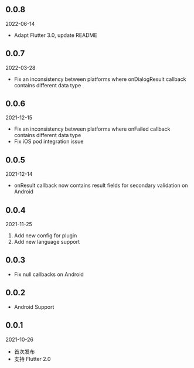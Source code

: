## 0.0.8
2022-06-14

* Adapt Flutter 3.0, update README

## 0.0.7
2022-03-28

* Fix an inconsistency between platforms where onDialogResult callback contains different data type

## 0.0.6
2021-12-15

* Fix an inconsistency between platforms where onFailed callback contains different data type
* Fix iOS pod integration issue

## 0.0.5
2021-12-14

* onResult callback now contains result fields for secondary validation on Android

## 0.0.4
2021-11-25

1. Add new config for plugin
2. Add new language support

## 0.0.3

* Fix null callbacks on Android

## 0.0.2

* Android Support

## 0.0.1

2021-10-26

* 首次发布
* 支持 Flutter 2.0

